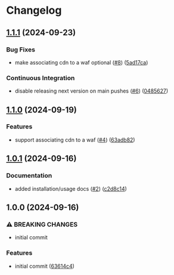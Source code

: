 # Changelog

## [1.1.1](https://github.com/chatloop/pulumi-bref/compare/v1.1.0...v1.1.1) (2024-09-23)


### Bug Fixes

* make associating cdn to a waf optional ([#8](https://github.com/chatloop/pulumi-bref/issues/8)) ([5ad17ca](https://github.com/chatloop/pulumi-bref/commit/5ad17ca149edfd0370116b916216c3b121d11fb9))


### Continuous Integration

* disable releasing next version on main pushes ([#6](https://github.com/chatloop/pulumi-bref/issues/6)) ([0485627](https://github.com/chatloop/pulumi-bref/commit/0485627c92797e9f6a3477fe5d27b86731d44514))

## [1.1.0](https://github.com/chatloop/pulumi-bref/compare/v1.0.1...v1.1.0) (2024-09-19)


### Features

* support associating cdn to a waf ([#4](https://github.com/chatloop/pulumi-bref/issues/4)) ([63adb82](https://github.com/chatloop/pulumi-bref/commit/63adb82f4c490643ab67435bd6b7b446c955dc6b))

## [1.0.1](https://github.com/chatloop/pulumi-bref/compare/v1.0.0...v1.0.1) (2024-09-16)


### Documentation

* added installation/usage docs ([#2](https://github.com/chatloop/pulumi-bref/issues/2)) ([c2d8c14](https://github.com/chatloop/pulumi-bref/commit/c2d8c14275e2899fb566d24954dfc3dda79e3f81))

## 1.0.0 (2024-09-16)


### ⚠ BREAKING CHANGES

* initial commit

### Features

* initial commit ([63614c4](https://github.com/chatloop/pulumi-bref/commit/63614c4b3189b7898b18d84537a38bbb5b53fae5))
